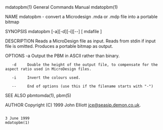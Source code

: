 mdatopbm(1)                                                                             General Commands Manual                                                                            mdatopbm(1)

NAME
       mdatopbm - convert a Microdesign .mda or .mdp file into a portable bitmap

SYNOPSIS
       mdatopbm [-a][-d][-i][--] [ mdafile ]

DESCRIPTION
       Reads a MicroDesign file as input.  Reads from stdin if input file is omitted.  Produces a portable bitmap as output.

OPTIONS
       -a     Output the PBM in ASCII rather than binary.

       -d     Double the height of the output file, to compensate for the aspect ratio used in MicroDesign files.

       -i     Invert the colours used.

       --     End of options (use this if the filename starts with "-")

SEE ALSO
       pbmtomda(1), pbm(5)

AUTHOR
       Copyright (C) 1999 John Elliott <jce@seasip.demon.co.uk>.

                                                                                              3 June 1999                                                                                  mdatopbm(1)
